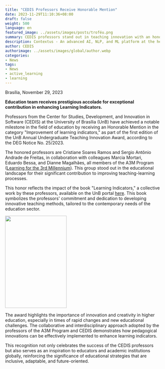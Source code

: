 ```yaml
---
title: "CEDIS Professors Receive Honorable Mention"
date: 2023-11-29T11:10:36+08:00
draft: false
weight: 500
language: en
featured_image: ../assets/images/posts/troféu.png
summary: CEDIS professors stand out in teaching innovation with an honorable mention, in the enhancement of Learning Indicators.
description: Contextus - An advanced AI, NLP, and ML platform at the heart of Scientific Analysis, led by CEDIS
author: CEDIS
authorimage: ../assets/images/global/author.webp
categories: 
- News
tags: 
- News
- active_learning
- learning
---
```

Brasília, November 29, 2023

**Education team receives prestigious accolade for exceptional contribution in enhancing Learning Indicators.**

Professors from the Center for Studies, Development, and Innovation in Software (CEDIS) at the University of Brasília (UnB) have achieved a notable milestone in the field of education by receiving an Honorable Mention in the category "Improvement of learning indicators," as part of the first edition of the UnB Annual Undergraduate Teaching Innovation Award, according to the DEG Notice No. 25/2023.

The honored professors are Cristiane Soares Ramos and Sergio Antônio Andrade de Freitas, in collaboration with colleagues Marcia Mortari, Eduardo Bessa, and Dianne Magalhães, all members of the A3M Program ([Learning for the 3rd Millennium](http://a3m.unb.br/)). This group stood out in the educational landscape for their significant contribution to improving teaching-learning processes.

This honor reflects the impact of the book "Learning Indicators," a collective work by these professors, available on the UnB portal [here](https://livros.unb.br/index.php/portal/catalog/book/442). This book symbolizes the professors' commitment and dedication to developing innovative teaching methods, tailored to the contemporary needs of the education sector.

[<img src="https://livros.unb.br/public/presses/1/submission_442_504_coverImage_pt_BR_t.png" width="200" height="300">](https://livros.unb.br/index.php/portal/catalog/book/442)

The award highlights the importance of innovation and creativity in higher education, especially in times of rapid changes and new educational challenges. The collaborative and interdisciplinary approach adopted by the professors of the A3M Program and CEDIS demonstrates how pedagogical innovations can be effectively implemented to enhance learning indicators.

This recognition not only celebrates the success of the CEDIS professors but also serves as an inspiration to educators and academic institutions globally, reinforcing the significance of educational strategies that are inclusive, adaptable, and future-oriented.
